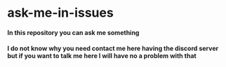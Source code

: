 # ask-me-in-issues
<h4>In this repository you can ask me something </h4>
<h4>
  I do not know why you need contact me here having the discord server but if you want to talk me here I will have no a problem with that
</h4>
